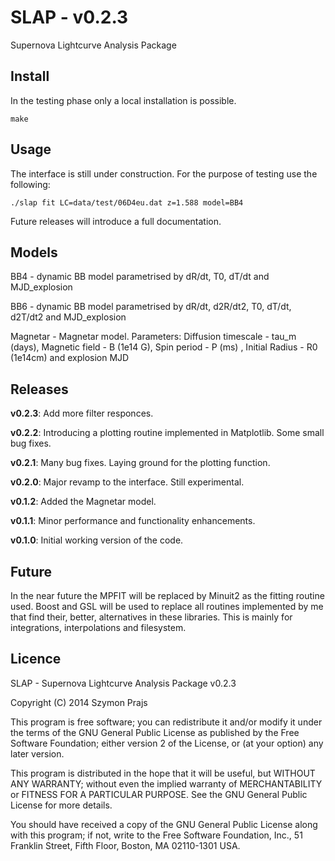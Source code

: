 SLAP - v0.2.3
=============

Supernova Lightcurve Analysis Package


Install
-------
In the testing phase only a local installation is possible. 

```
make
```


Usage
-----
The interface is still under construction. For the purpose of testing use the following:

```
./slap fit LC=data/test/06D4eu.dat z=1.588 model=BB4
```

Future releases will introduce a full documentation.

Models
------
BB4 - dynamic BB model parametrised by dR/dt, T0, dT/dt and MJD_explosion 

BB6 - dynamic BB model parametrised by dR/dt, d2R/dt2, T0, dT/dt, d2T/dt2 and MJD_explosion 

Magnetar - Magnetar model. Parameters: Diffusion timescale - tau_m (days), Magnetic field - B (1e14 G), Spin period - P (ms) , Initial Radius - R0 (1e14cm) and explosion MJD 

Releases
--------
**v0.2.3**: Add more filter responces.

**v0.2.2**: Introducing a plotting routine implemented in Matplotlib. Some small bug fixes.

**v0.2.1**: Many bug fixes. Laying ground for the plotting function.

**v0.2.0**: Major revamp to the interface. Still experimental.

**v0.1.2**: Added the Magnetar model.

**v0.1.1**: Minor performance and functionality enhancements.

**v0.1.0**: Initial working version of the code.

Future
------
In the near future the MPFIT will be replaced by Minuit2 as the fitting routine used. Boost and GSL will be used to replace all routines 
implemented by me that find their, better, alternatives in these libraries. This is mainly for integrations, interpolations and filesystem. 

Licence
-------
SLAP - Supernova Lightcurve Analysis Package v0.2.3

Copyright (C) 2014  Szymon Prajs

This program is free software; you can redistribute it and/or modify
it under the terms of the GNU General Public License as published by
the Free Software Foundation; either version 2 of the License, or
(at your option) any later version.

This program is distributed in the hope that it will be useful,
but WITHOUT ANY WARRANTY; without even the implied warranty of
MERCHANTABILITY or FITNESS FOR A PARTICULAR PURPOSE.  See the
GNU General Public License for more details.

You should have received a copy of the GNU General Public License along
with this program; if not, write to the Free Software Foundation, Inc.,
51 Franklin Street, Fifth Floor, Boston, MA 02110-1301 USA. 
